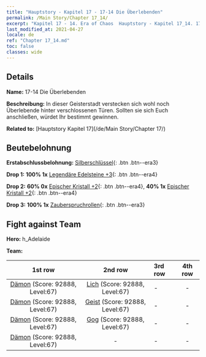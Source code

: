 ```yaml
---
title: "Hauptstory - Kapitel 17 - 17-14 Die Überlebenden"
permalink: /Main Story/Chapter 17_14/
excerpt: "Kapitel 17 - 14. Era of Chaos  Hauptstory - Kapitel 17_14. 17-14 Die Überlebenden"
last_modified_at: 2021-04-27
locale: de
ref: "Chapter 17_14.md"
toc: false
classes: wide
---
```


## Details

 **Name:** 17-14 Die Überlebenden

 **Beschreibung:** In dieser Geisterstadt verstecken sich wohl noch Überlebende hinter verschlossenen Türen. Sollten sie sich Euch anschließen, würdet Ihr bestimmt gewinnen.

 **Related to:** [Hauptstory Kapitel 17](/de/Main Story/Chapter 17/)

## Beutebelohnung

 **Erstabschlussbelohnung:** [Silberschlüssel](/ItemsDE/con_693/){: .btn .btn--era3}

 **Drop 1:** **100% 1x** [Legendäre Edelsteine +3](/ItemsDE/mat_58/){: .btn .btn--era4}

 **Drop 2:** **60% 0x** [Epischer Kristall +2](/ItemsDE/mat_52/){: .btn .btn--era4}, **40% 1x** [Epischer Kristall +2](/ItemsDE/mat_52/){: .btn .btn--era4}

 **Drop 3:** **100% 1x** [Zauberspruchrollen](/ItemsDE/con_694/){: .btn .btn--era3}


## Fight against Team
 **Hero:** h_Adelaide

 **Team:**


  | 1st row | 2nd row | 3rd row | 4th row |
  |:----:|:----:|:----|:----:|
  | [Dämon](/de/units/Demon/) (Score: 92888, Level:67)  | [Lich](/de/units/Lich/) (Score: 92888, Level:67)  | - | - |
  | [Dämon](/de/units/Demon/) (Score: 92888, Level:67)  | [Geist](/de/units/Wight/) (Score: 92888, Level:67)  | - | - |
  | [Dämon](/de/units/Demon/) (Score: 92888, Level:67)  | [Gog](/de/units/Gog/) (Score: 92888, Level:67)  | - | - |
  | [Dämon](/de/units/Demon/) (Score: 92888, Level:67)  | - | - | - |


